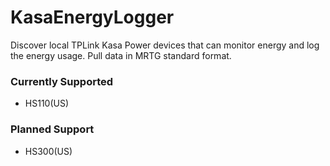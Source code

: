 # KasaEnergyLogger
Discover local TPLink Kasa Power devices that can monitor energy and log the energy usage. Pull data in MRTG standard format.

### Currently Supported
 - HS110(US)
 
### Planned Support
 - HS300(US)
